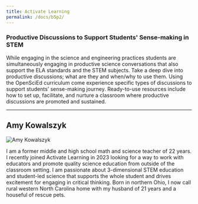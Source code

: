 ```yaml
---
title: Activate Learning
permalink: /docs/b5p2/
---
```


### Productive Discussions to Support Students' Sense-making in STEM
While engaging in the science and engineering practices students are simultaneously engaging in productive science conversations that also support the ELA standards and the STEM subjects. Take a deep dive into productive discussions; what are they and when/why to use them. Using the OpenSciEd curriculum come experience specific types of discussions to support students’ sense-making journey. Ready-to-use resources include how to set up, facilitate, and nurture a classroom where productive discussions are promoted and sustained. 

***

## Amy Kowalszyk

![Amy Kowalszyk](../tuesday/breakout5/kowalczyk.jpg)

I am a former middle and high school math and science teacher of 22 years.  I recently joined Activate Learning in 2023 looking for a way to work with educators and promote quality science education from outside of the classroom setting.  I am passionate about 3-dimensional STEM education and student-led science that supports the whole student and drives excitement for engaging in critical thinking.  Born in northern Ohio, I now call rural western North Carolina home with my husband of 21 years and a houseful of rescue pets.    
